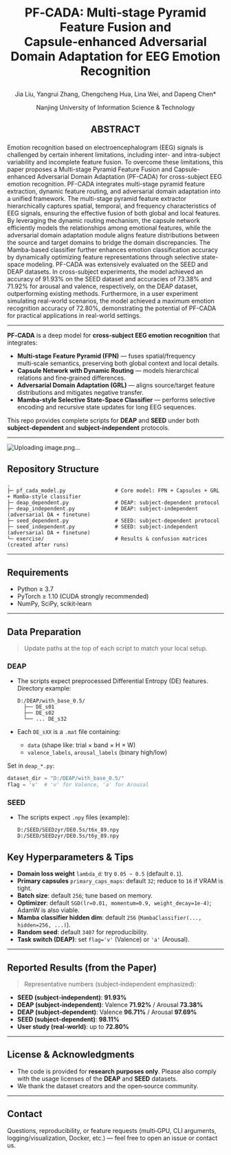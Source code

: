 #  <p align="center">PF‑CADA: Multi‑stage Pyramid Feature Fusion and Capsule‑enhanced Adversarial Domain Adaptation for EEG Emotion Recognition</p>

<p align="center">Jia Liu, Yangrui Zhang, Chengcheng Hua, Lina Wei, and Dapeng Chen*</p>
<p align="center">Nanjing University of Information Science & Technology</p>

## <p align="center">ABSTRACT</p>
Emotion recognition based on electroencephalogram (EEG) signals is challenged by certain inherent limitations, including inter- and intra-subject variability and incomplete feature fusion. To overcome these limitations, this paper proposes a Multi-stage Pyramid Feature Fusion and Capsule-enhanced Adversarial Domain Adaptation (PF-CADA) for cross-subject EEG emotion recognition. PF-CADA integrates multi-stage pyramid feature extraction, dynamic feature routing, and adversarial domain adaptation into a unified framework. The multi-stage pyramid feature extractor hierarchically captures spatial, temporal, and frequency characteristics of EEG signals, ensuring the effective fusion of both global and local features. By leveraging the dynamic routing mechanism, the capsule network efficiently models the relationships among emotional features, while the adversarial domain adaptation module aligns feature distributions between the source and target domains to bridge the domain discrepancies. The Mamba-based classifier further enhances emotion classification accuracy by dynamically optimizing feature representations through selective state-space modeling. PF-CADA was extensively evaluated on the SEED and DEAP datasets. In cross-subject experiments, the model achieved an accuracy of 91.93\% on the SEED dataset and accuracies of 73.38\% and 71.92\% for arousal and valence, respectively, on the DEAP dataset, outperforming existing methods. Furthermore, in a user experiment simulating real-world scenarios, the model achieved a maximum emotion recognition accuracy of 72.80\%, demonstrating the potential of PF-CADA for practical applications in real-world settings.

---

**PF‑CADA** is a deep model for **cross‑subject EEG emotion recognition** that integrates:

* **Multi‑stage Feature Pyramid (FPN)** — fuses spatial/frequency multi‑scale semantics, preserving both global context and local details.
* **Capsule Network with Dynamic Routing** — models hierarchical relations and fine‑grained differences.
* **Adversarial Domain Adaptation (GRL)** — aligns source/target feature distributions and mitigates negative transfer.
* **Mamba‑style Selective State‑Space Classifier** — performs selective encoding and recursive state updates for long EEG sequences.

This repo provides complete scripts for **DEAP** and **SEED** under both **subject‑dependent** and **subject‑independent** protocols.

---

![Uploading image.png…]()


## Repository Structure

```text
.
├─ pf_cada_model.py                # Core model: FPN + Capsules + GRL + Mamba-style classifier
├─ deap_dependent.py               # DEAP: subject-dependent protocol
├─ deap_independent.py             # DEAP: subject-independent (adversarial DA + finetune)
├─ seed_dependent.py               # SEED: subject-dependent protocol
├─ seed_independent.py             # SEED: subject-independent (adversarial DA + finetune)
└─ exercise/                       # Results & confusion matrices (created after runs)
```

---

## Requirements

* Python ≥ 3.7
* PyTorch ≥ 1.10 (CUDA strongly recommended)
* NumPy, SciPy, scikit‑learn

---

## Data Preparation

> Update paths at the top of each script to match your local setup.

### DEAP

* The scripts expect preprocessed Differential Entropy (DE) features. Directory example:

  ```
  D:/DEAP/with_base_0.5/
    ├── DE_s01
    ├── DE_s02
    └── ... DE_s32
  ```
* Each `DE_sXX` is a `.mat` file containing:

  * `data`  (shape like: trial × band × H × W)
  * `valence_labels`, `arousal_labels` (binary high/low)

Set in `deap_*.py`:

```python
dataset_dir = "D:/DEAP/with_base_0.5/"
flag = 'v'  # 'v' for Valence, 'a' for Arousal
```

### SEED

* The scripts expect `.npy` files (example):

  ```
  D:/SEED/SEEDzyr/DE0.5s/t6x_89.npy
  D:/SEED/SEEDzyr/DE0.5s/t6y_89.npy
  ```

## Key Hyperparameters & Tips

* **Domain loss weight** `lambda_d`: try `0.05 ~ 0.5` (default `0.1`).
* **Primary capsules** `primary_caps_maps`: default `32`; reduce to `16` if VRAM is tight.
* **Batch size**: default `256`; tune based on memory.
* **Optimizer**: default `SGD(lr=0.01, momentum=0.9, weight_decay=1e-4)`; AdamW is also viable.
* **Mamba classifier hidden dim**: default `256` (`MambaClassifier(..., hidden=256, ...)`).
* **Random seed**: default `3407` for reproducibility.
* **Task switch (DEAP)**: set `flag='v'` (Valence) or `'a'` (Arousal).

---

## Reported Results (from the Paper)

> Representative numbers (subject‑independent emphasized):

* **SEED (subject‑independent)**: **91.93%**
* **DEAP (subject‑independent)**: Valence **71.92%** / Arousal **73.38%**
* **DEAP (subject‑dependent)**: Valence **96.71%** / Arousal **97.69%**
* **SEED (subject‑dependent)**: **98.11%**
* **User study (real‑world)**: up to **72.80%**

---

## License & Acknowledgments

* The code is provided for **research purposes only**. Please also comply with the usage licenses of the **DEAP** and **SEED** datasets.
* We thank the dataset creators and the open‑source community.

---

## Contact

Questions, reproducibility, or feature requests (multi‑GPU, CLI arguments, logging/visualization, Docker, etc.) — feel free to open an issue or contact us.

